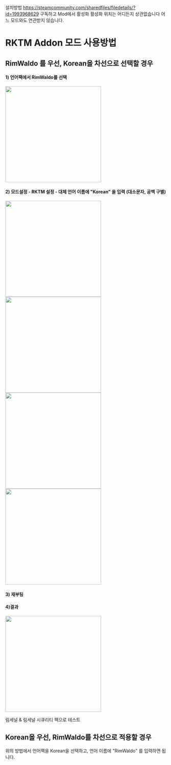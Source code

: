 설치방법
https://steamcommunity.com/sharedfiles/filedetails/?id=1993968629 구독하고 Mod에서 활성화
활성화 위치는 어디든지 상관없습니다
어느 모드와도 연관받지 않습니다.

RKTM Addon 모드 사용방법
========
RimWaldo 를 우선, Korean을 차선으로 선택할 경우
-------
#### 1) 언어팩에서 RimWaldo를 선택
<img src="https://github.com/zzzz465/RKTM/blob/master/images/image1.png?raw=true" height="300" />

#### 2) 모드설정 - RKTM 설정 - 대체 언어 이름에 "Korean" 을 입력 **(대소문자, 공백 구별)**
<img src="https://github.com/zzzz465/RKTM/blob/master/images/image2.png?raw=true" height="300" />

<img src="https://github.com/zzzz465/RKTM/blob/master/images/image3.png?raw=true" height="300" />

<img src="https://github.com/zzzz465/RKTM/blob/master/images/image4.png?raw=true" height="300" />
<img src="https://github.com/zzzz465/RKTM/blob/master/images/image5.png?raw=true" height="300" />

#### 3) 재부팅

#### 4)결과
<img src="https://github.com/zzzz465/RKTM/blob/master/images/image6.png?raw=true" height="300" />

림세널 & 림세널 시큐리티 팩으로 테스트


Korean을 우선, RimWaldo를 차선으로 적용할 경우
-------
위의 방법에서 언어팩을 Korean을 선택하고, 언어 이름에 "RimWaldo" 를 입력하면 됩니다.